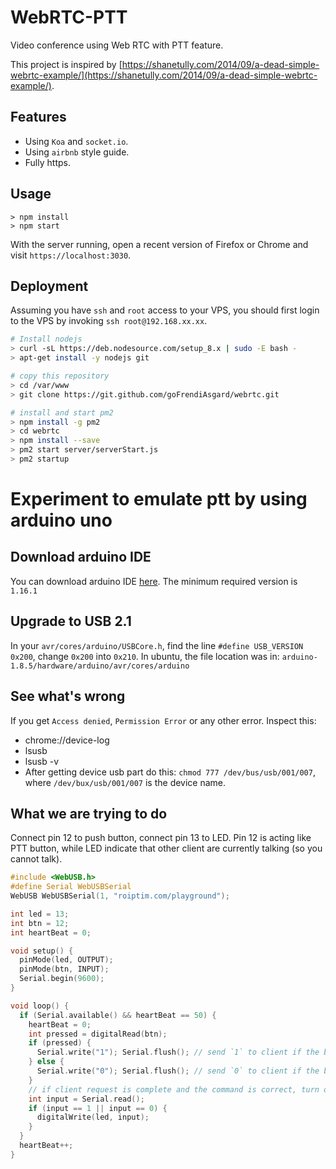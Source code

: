 # WebRTC-PTT

Video conference using Web RTC with PTT feature.

This project is inspired by [https://shanetully.com/2014/09/a-dead-simple-webrtc-example/](https://shanetully.com/2014/09/a-dead-simple-webrtc-example/).

## Features

* Using `Koa` and `socket.io`.
* Using `airbnb` style guide.
* Fully https.

## Usage

```
> npm install
> npm start
```

With the server running, open a recent version of Firefox or Chrome and visit `https://localhost:3030`.

## Deployment

Assuming you have `ssh` and `root` access to your VPS, you should first login to the VPS by invoking `ssh root@192.168.xx.xx`.

```bash
# Install nodejs
> curl -sL https://deb.nodesource.com/setup_8.x | sudo -E bash -
> apt-get install -y nodejs git

# copy this repository
> cd /var/www
> git clone https://git.github.com/goFrendiAsgard/webrtc.git

# install and start pm2
> npm install -g pm2
> cd webrtc
> npm install --save
> pm2 start server/serverStart.js
> pm2 startup

```

# Experiment to emulate ptt by using arduino uno

## Download arduino IDE

You can download arduino IDE [here](https://www.arduino.cc/en/Main/Software). The minimum required version is `1.16.1`

## Upgrade to USB 2.1

In your `avr/cores/arduino/USBCore.h`, find the line `#define USB_VERSION 0x200`, change `0x200` into `0x210`. In ubuntu, the file location was in: `arduino-1.8.5/hardware/arduino/avr/cores/arduino`

## See what's wrong

If you get `Access denied`, `Permission Error` or any other error. Inspect this:

* chrome://device-log
* lsusb
* lsusb -v
* After getting device usb part do this: `chmod 777 /dev/bus/usb/001/007`, where `/dev/bux/usb/001/007` is the device name.

## What we are trying to do

Connect pin 12 to push button, connect pin 13 to LED. Pin 12 is acting like PTT button, while LED indicate that other client are currently talking (so you cannot talk). 

```c
#include <WebUSB.h>
#define Serial WebUSBSerial
WebUSB WebUSBSerial(1, "roiptim.com/playground");

int led = 13;
int btn = 12;
int heartBeat = 0;

void setup() {
  pinMode(led, OUTPUT);
  pinMode(btn, INPUT);
  Serial.begin(9600);  
}

void loop() {  
  if (Serial.available() && heartBeat == 50) {
    heartBeat = 0;
    int pressed = digitalRead(btn);
    if (pressed) {
      Serial.write("1"); Serial.flush(); // send `1` to client if the button is pressed
    } else {
      Serial.write("0"); Serial.flush(); // send `0` to client if the button is not pressed
    }
    // if client request is complete and the command is correct, turn on the lamp. Valid command is either `0` or `1`.
    int input = Serial.read();
    if (input == 1 || input == 0) {
      digitalWrite(led, input);
    }
  }
  heartBeat++;
}
```